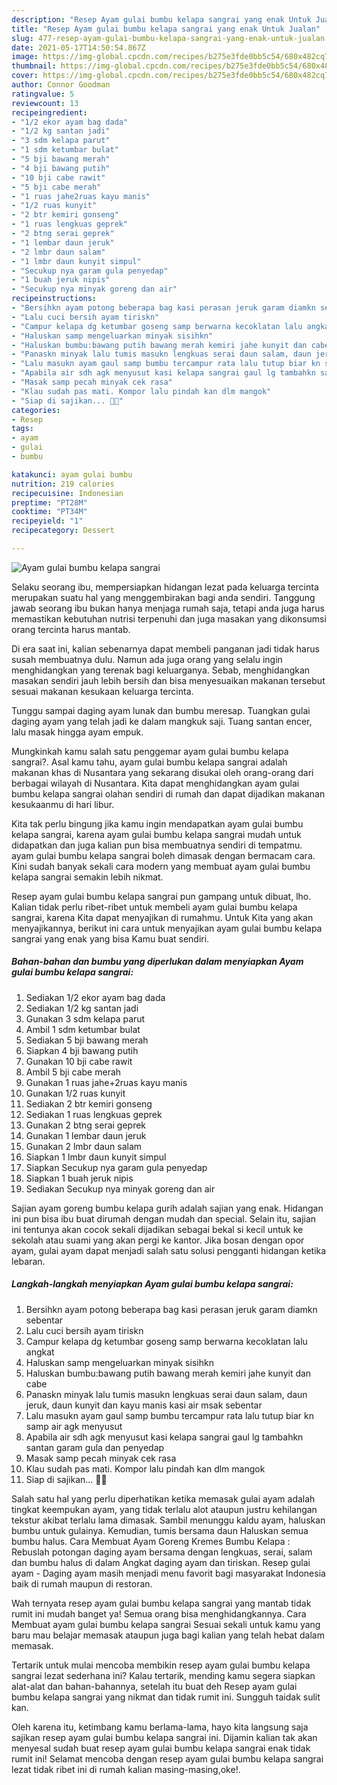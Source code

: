 ```yaml
---
description: "Resep Ayam gulai bumbu kelapa sangrai yang enak Untuk Jualan"
title: "Resep Ayam gulai bumbu kelapa sangrai yang enak Untuk Jualan"
slug: 477-resep-ayam-gulai-bumbu-kelapa-sangrai-yang-enak-untuk-jualan
date: 2021-05-17T14:50:54.867Z
image: https://img-global.cpcdn.com/recipes/b275e3fde0bb5c54/680x482cq70/ayam-gulai-bumbu-kelapa-sangrai-foto-resep-utama.jpg
thumbnail: https://img-global.cpcdn.com/recipes/b275e3fde0bb5c54/680x482cq70/ayam-gulai-bumbu-kelapa-sangrai-foto-resep-utama.jpg
cover: https://img-global.cpcdn.com/recipes/b275e3fde0bb5c54/680x482cq70/ayam-gulai-bumbu-kelapa-sangrai-foto-resep-utama.jpg
author: Connor Goodman
ratingvalue: 5
reviewcount: 13
recipeingredient:
- "1/2 ekor ayam bag dada"
- "1/2 kg santan jadi"
- "3 sdm kelapa parut"
- "1 sdm ketumbar bulat"
- "5 bji bawang merah"
- "4 bji bawang putih"
- "10 bji cabe rawit"
- "5 bji cabe merah"
- "1 ruas jahe2ruas kayu manis"
- "1/2 ruas kunyit"
- "2 btr kemiri gonseng"
- "1 ruas lengkuas geprek"
- "2 btng serai geprek"
- "1 lembar daun jeruk"
- "2 lmbr daun salam"
- "1 lmbr daun kunyit simpul"
- "Secukup nya garam gula penyedap"
- "1 buah jeruk nipis"
- "Secukup nya minyak goreng dan air"
recipeinstructions:
- "Bersihkn ayam potong beberapa bag kasi perasan jeruk garam diamkn sebentar"
- "Lalu cuci bersih ayam tiriskn"
- "Campur kelapa dg ketumbar goseng samp berwarna kecoklatan lalu angkat"
- "Haluskan samp mengeluarkan minyak sisihkn"
- "Haluskan bumbu:bawang putih bawang merah kemiri jahe kunyit dan cabe"
- "Panaskn minyak lalu tumis masukn lengkuas serai daun salam, daun jeruk, daun kunyit dan kayu manis kasi air msak sebentar"
- "Lalu masukn ayam gaul samp bumbu tercampur rata lalu tutup biar kn samp air agk menyusut"
- "Apabila air sdh agk menyusut kasi kelapa sangrai gaul lg tambahkn santan garam gula dan penyedap"
- "Masak samp pecah minyak cek rasa"
- "Klau sudah pas mati. Kompor lalu pindah kan dlm mangok"
- "Siap di sajikan... 🤗😘"
categories:
- Resep
tags:
- ayam
- gulai
- bumbu

katakunci: ayam gulai bumbu 
nutrition: 219 calories
recipecuisine: Indonesian
preptime: "PT28M"
cooktime: "PT34M"
recipeyield: "1"
recipecategory: Dessert

---
```



![Ayam gulai bumbu kelapa sangrai](https://img-global.cpcdn.com/recipes/b275e3fde0bb5c54/680x482cq70/ayam-gulai-bumbu-kelapa-sangrai-foto-resep-utama.jpg)

Selaku seorang ibu, mempersiapkan hidangan lezat pada keluarga tercinta merupakan suatu hal yang menggembirakan bagi anda sendiri. Tanggung jawab seorang ibu bukan hanya menjaga rumah saja, tetapi anda juga harus memastikan kebutuhan nutrisi terpenuhi dan juga masakan yang dikonsumsi orang tercinta harus mantab.

Di era  saat ini, kalian sebenarnya dapat membeli panganan jadi tidak harus susah membuatnya dulu. Namun ada juga orang yang selalu ingin menghidangkan yang terenak bagi keluarganya. Sebab, menghidangkan masakan sendiri jauh lebih bersih dan bisa menyesuaikan makanan tersebut sesuai makanan kesukaan keluarga tercinta. 

Tunggu sampai daging ayam lunak dan bumbu meresap. Tuangkan gulai daging ayam yang telah jadi ke dalam mangkuk saji. Tuang santan encer, lalu masak hingga ayam empuk.

Mungkinkah kamu salah satu penggemar ayam gulai bumbu kelapa sangrai?. Asal kamu tahu, ayam gulai bumbu kelapa sangrai adalah makanan khas di Nusantara yang sekarang disukai oleh orang-orang dari berbagai wilayah di Nusantara. Kita dapat menghidangkan ayam gulai bumbu kelapa sangrai olahan sendiri di rumah dan dapat dijadikan makanan kesukaanmu di hari libur.

Kita tak perlu bingung jika kamu ingin mendapatkan ayam gulai bumbu kelapa sangrai, karena ayam gulai bumbu kelapa sangrai mudah untuk didapatkan dan juga kalian pun bisa membuatnya sendiri di tempatmu. ayam gulai bumbu kelapa sangrai boleh dimasak dengan bermacam cara. Kini sudah banyak sekali cara modern yang membuat ayam gulai bumbu kelapa sangrai semakin lebih nikmat.

Resep ayam gulai bumbu kelapa sangrai pun gampang untuk dibuat, lho. Kalian tidak perlu ribet-ribet untuk membeli ayam gulai bumbu kelapa sangrai, karena Kita dapat menyajikan di rumahmu. Untuk Kita yang akan menyajikannya, berikut ini cara untuk menyajikan ayam gulai bumbu kelapa sangrai yang enak yang bisa Kamu buat sendiri.

<!--inarticleads1-->

##### Bahan-bahan dan bumbu yang diperlukan dalam menyiapkan Ayam gulai bumbu kelapa sangrai:

1. Sediakan 1/2 ekor ayam bag dada
1. Sediakan 1/2 kg santan jadi
1. Gunakan 3 sdm kelapa parut
1. Ambil 1 sdm ketumbar bulat
1. Sediakan 5 bji bawang merah
1. Siapkan 4 bji bawang putih
1. Gunakan 10 bji cabe rawit
1. Ambil 5 bji cabe merah
1. Gunakan 1 ruas jahe+2ruas kayu manis
1. Gunakan 1/2 ruas kunyit
1. Sediakan 2 btr kemiri gonseng
1. Sediakan 1 ruas lengkuas geprek
1. Gunakan 2 btng serai geprek
1. Gunakan 1 lembar daun jeruk
1. Gunakan 2 lmbr daun salam
1. Siapkan 1 lmbr daun kunyit simpul
1. Siapkan Secukup nya garam gula penyedap
1. Siapkan 1 buah jeruk nipis
1. Sediakan Secukup nya minyak goreng dan air


Sajian ayam goreng bumbu kelapa gurih adalah sajian yang enak. Hidangan ini pun bisa ibu buat dirumah dengan mudah dan special. Selain itu, sajian ini tentunya akan cocok sekali dijadikan sebagai bekal si kecil untuk ke sekolah atau suami yang akan pergi ke kantor. Jika bosan dengan opor ayam, gulai ayam dapat menjadi salah satu solusi pengganti hidangan ketika lebaran. 

<!--inarticleads2-->

##### Langkah-langkah menyiapkan Ayam gulai bumbu kelapa sangrai:

1. Bersihkn ayam potong beberapa bag kasi perasan jeruk garam diamkn sebentar
1. Lalu cuci bersih ayam tiriskn
1. Campur kelapa dg ketumbar goseng samp berwarna kecoklatan lalu angkat
1. Haluskan samp mengeluarkan minyak sisihkn
1. Haluskan bumbu:bawang putih bawang merah kemiri jahe kunyit dan cabe
1. Panaskn minyak lalu tumis masukn lengkuas serai daun salam, daun jeruk, daun kunyit dan kayu manis kasi air msak sebentar
1. Lalu masukn ayam gaul samp bumbu tercampur rata lalu tutup biar kn samp air agk menyusut
1. Apabila air sdh agk menyusut kasi kelapa sangrai gaul lg tambahkn santan garam gula dan penyedap
1. Masak samp pecah minyak cek rasa
1. Klau sudah pas mati. Kompor lalu pindah kan dlm mangok
1. Siap di sajikan... 🤗😘


Salah satu hal yang perlu diperhatikan ketika memasak gulai ayam adalah tingkat keempukan ayam, yang tidak terlalu alot ataupun justru kehilangan tekstur akibat terlalu lama dimasak. Sambil menunggu kaldu ayam, haluskan bumbu untuk gulainya. Kemudian, tumis bersama daun Haluskan semua bumbu halus. Cara Membuat Ayam Goreng Kremes Bumbu Kelapa : Rebuslah potongan daging ayam bersama dengan lengkuas, serai, salam dan bumbu halus di dalam Angkat daging ayam dan tiriskan. Resep gulai ayam - Daging ayam masih menjadi menu favorit bagi masyarakat Indonesia baik di rumah maupun di restoran. 

Wah ternyata resep ayam gulai bumbu kelapa sangrai yang mantab tidak rumit ini mudah banget ya! Semua orang bisa menghidangkannya. Cara Membuat ayam gulai bumbu kelapa sangrai Sesuai sekali untuk kamu yang baru mau belajar memasak ataupun juga bagi kalian yang telah hebat dalam memasak.

Tertarik untuk mulai mencoba membikin resep ayam gulai bumbu kelapa sangrai lezat sederhana ini? Kalau tertarik, mending kamu segera siapkan alat-alat dan bahan-bahannya, setelah itu buat deh Resep ayam gulai bumbu kelapa sangrai yang nikmat dan tidak rumit ini. Sungguh taidak sulit kan. 

Oleh karena itu, ketimbang kamu berlama-lama, hayo kita langsung saja sajikan resep ayam gulai bumbu kelapa sangrai ini. Dijamin kalian tak akan menyesal sudah buat resep ayam gulai bumbu kelapa sangrai enak tidak rumit ini! Selamat mencoba dengan resep ayam gulai bumbu kelapa sangrai lezat tidak ribet ini di rumah kalian masing-masing,oke!.

